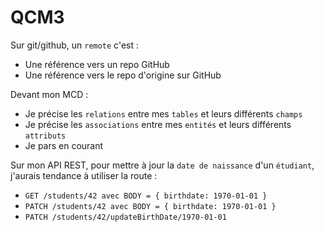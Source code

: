 # QCM3

Sur git/github, un `remote` c'est :
- Une référence vers un repo GitHub
- Une référence vers le repo d'origine sur GitHub


Devant mon MCD :
- Je précise les `relations` entre mes `tables` et leurs différents `champs`
- Je précise les `associations` entre mes `entités` et leurs différents `attributs`
- Je pars en courant


Sur mon API REST, pour mettre à jour la `date de naissance` d'un `étudiant`, j'aurais tendance à utiliser la route :
- `GET /students/42 avec BODY = { birthdate: 1970-01-01 }`
- `PATCH /students/42 avec BODY = { birthdate: 1970-01-01 }`
- `PATCH /students/42/updateBirthDate/1970-01-01`

